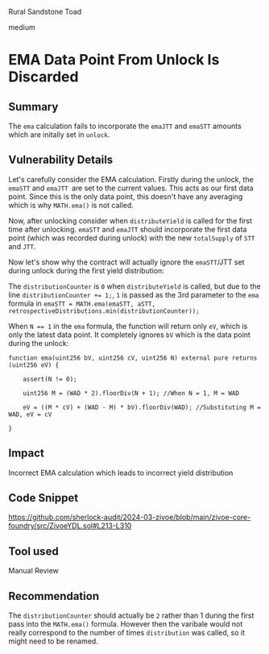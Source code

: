 Rural Sandstone Toad

medium

# EMA Data Point From Unlock Is Discarded

## Summary

The `ema` calculation fails to incorporate the `emaJTT` and `emaSTT` amounts which are initally set in `unlock`.

## Vulnerability Details

Let's carefully consider the EMA calculation. Firstly during the unlock, the `emaSTT` and `emaJTT `are set to the current values. This acts as our first data point. Since this is the only data point, this doesn't have any averaging which is why `MATH.ema()` is not called.

Now, after unlocking consider when `distributeYield` is called for the first time after unlocking. `emaSTT` and `emaJTT` should incorporate the first data point (which was recorded during unlock) with the new `totalSupply` of `STT` and `JTT`.

Now let's show why the contract will actually ignore the `emaSTT`/JTT set during unlock during the first yield distribution:

The `distributionCounter` is `0` when `distributeYield` is called, but due to the line `distributionCounter += 1;`, `1` is passed as the 3rd parameter to the `ema` formula in `emaSTT = MATH.ema(emaSTT, aSTT, retrospectiveDistributions.min(distributionCounter));`

When `N == 1` in the `ema` formula, the function will return only `eV`, which is only the latest data point. It completely ignores `bV` which is the data point during the unlock:

```solidity
function ema(uint256 bV, uint256 cV, uint256 N) external pure returns (uint256 eV) {

    assert(N != 0);

    uint256 M = (WAD * 2).floorDiv(N + 1); //When N = 1, M = WAD

    eV = ((M * cV) + (WAD - M) * bV).floorDiv(WAD); //Substituting M = WAD, eV = cV

}
```

## Impact

Incorrect EMA calculation which leads to incorrect yield distribution

## Code Snippet

https://github.com/sherlock-audit/2024-03-zivoe/blob/main/zivoe-core-foundry/src/ZivoeYDL.sol#L213-L310

## Tool used

Manual Review

## Recommendation

The `distributionCounter` should actually be `2` rather than 1 during the first pass into the `MATH.ema()` formula. However then the varibale would not really correspond to the number of times `distribution` was called, so it might need to be renamed.
